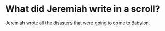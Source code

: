 # What did Jeremiah write in a scroll?

Jeremiah wrote all the disasters that were going to come to Babylon.
